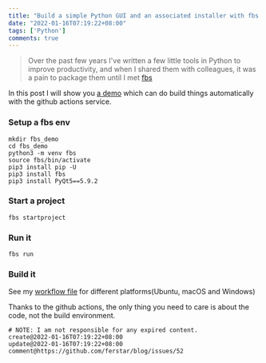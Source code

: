 ```yaml
---
title: "Build a simple Python GUI and an associated installer with fbs and github actions"
date: "2022-01-16T07:19:22+08:00"
tags: ['Python']
comments: true
---
```


> Over the past few years I've written a few little tools in Python to improve productivity, and when I shared them with colleagues, it was a pain to package them until I met [fbs](https://build-system.fman.io/)

In this post I will show you [a demo](https://github.com/ferstar/fbs_demo) which can do build things automatically with the github actions service.

### Setup a fbs env

```shell
mkdir fbs_demo
cd fbs_demo
python3 -m venv fbs
source fbs/bin/activate
pip3 install pip -U
pip3 install fbs
pip3 install PyQt5==5.9.2
```

### Start a project

```shell
fbs startproject
```

### Run it

```shell
fbs run
```

### Build it

See my [workflow file](https://github.com/ferstar/fbs_demo/blob/main/.github/workflows/build.yml) for different platforms(Ubuntu, macOS and Windows)

Thanks to the github actions, the only thing you need to care is about the code, not the build environment.



```
# NOTE: I am not responsible for any expired content.
create@2022-01-16T07:19:22+08:00
update@2022-01-16T07:19:22+08:00
comment@https://github.com/ferstar/blog/issues/52
```
